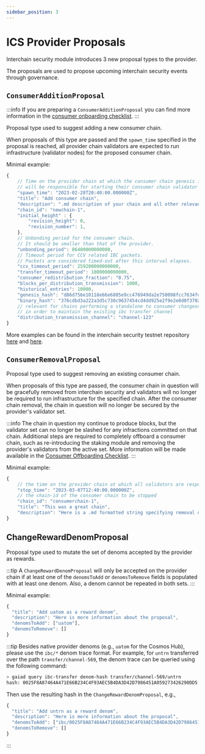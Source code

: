```yaml
---
sidebar_position: 3
---
```



# ICS Provider Proposals

Interchain security module introduces 3 new proposal types to the provider.

The proposals are used to propose upcoming interchain security events through governance.

## `ConsumerAdditionProposal`
:::info
If you are preparing a `ConsumerAdditionProposal` you can find more information in the [consumer onboarding checklist](../consumer-development/onboarding.md).
:::

Proposal type used to suggest adding a new consumer chain.

When proposals of this type are passed and the `spawn_time` specified in the proposal is reached, all provider chain validators are expected to run infrastructure (validator nodes) for the proposed consumer chain.

Minimal example:
```js
{
    // Time on the provider chain at which the consumer chain genesis is finalized and all validators
    // will be responsible for starting their consumer chain validator node.
    "spawn_time": "2023-02-28T20:40:00.000000Z",
    "title": "Add consumer chain",
    "description": ".md description of your chain and all other relevant information",
    "chain_id": "newchain-1",
    "initial_height" : {
        "revision_height": 0,
        "revision_number": 1,
    },
    // Unbonding period for the consumer chain.
    // It should be smaller than that of the provider.
    "unbonding_period": 86400000000000,
    // Timeout period for CCV related IBC packets.
    // Packets are considered timed-out after this interval elapses.
    "ccv_timeout_period": 259200000000000,
    "transfer_timeout_period": 1800000000000,
    "consumer_redistribution_fraction": "0.75",
    "blocks_per_distribution_transmission": 1000,
    "historical_entries": 10000,
    "genesis_hash": "d86d756e10118e66e6805e9cc476949da2e750098fcc7634fd0cc77f57a0b2b0",
    "binary_hash": "376cdbd3a222a3d5c730c9637454cd4dd925e2f9e2e0d0f3702fc922928583f1"
    // relevant for chains performing a standalone to consumer changeover
    // in order to maintain the existing ibc transfer channel
    "distribution_transmission_channel": "channel-123"
}
```
More examples can be found in the interchain security testnet repository [here](https://github.com/cosmos/testnets/blob/master/interchain-security/stopped/baryon-1/proposal-baryon-1.json) and [here](https://github.com/cosmos/testnets/blob/master/interchain-security/stopped/noble-1/start-proposal-noble-1.json).

## `ConsumerRemovalProposal`
Proposal type used to suggest removing an existing consumer chain.

When proposals of this type are passed, the consumer chain in question will be gracefully removed from interchain security and validators will no longer be required to run infrastructure for the specified chain.
After the consumer chain removal, the chain in question will no longer be secured by the provider's validator set.

:::info
The chain in question my continue to produce blocks, but the validator set can no longer be slashed for any infractions committed on that chain.
Additional steps are required to completely offboard a consumer chain, such as re-introducing the staking module and removing the provider's validators from the active set.
More information will be made available in the [Consumer Offboarding Checklist](../consumer-development/offboarding.md).
:::

Minimal example:
```js
{
    // the time on the provider chain at which all validators are responsible to stop their consumer chain validator node
    "stop_time": "2023-03-07T12:40:00.000000Z",
    // the chain-id of the consumer chain to be stopped
    "chain_id": "consumerchain-1",
    "title": "This was a great chain",
    "description": "Here is a .md formatted string specifying removal details"
}
```

## ChangeRewardDenomProposal

Proposal type used to mutate the set of denoms accepted by the provider as rewards.

:::tip
A `ChangeRewardDenomProposal` will only be accepted on the provider chain if at least one of the `denomsToAdd` or `denomsToRemove` fields is populated with at least one denom. Also, a denom cannot be repeated in both sets.
:::

Minimal example:
```js
{
  "title": "Add uatom as a reward denom",
  "description": "Here is more information about the proposal",
  "denomsToAdd": ["uatom"],
  "denomsToRemove": []
}
```

:::tip
Besides native provider denoms (e.g., `uatom` for the Cosmos Hub), please use the `ibc/*` denom trace format.
For example, for `untrn` transferred over the path `transfer/channel-569`, the denom trace 
can be queried using the following command:
```bash
> gaiad query ibc-transfer denom-hash transfer/channel-569/untrn
hash: 0025F8A87464A471E66B234C4F93AEC5B4DA3D42D7986451A059273426290DD5
```
Then use the resulting hash in the `ChangeRewardDenomProposal`, e.g., 
```js
{
  "title": "Add untrn as a reward denom",
  "description": "Here is more information about the proposal",
  "denomsToAdd": ["ibc/0025F8A87464A471E66B234C4F93AEC5B4DA3D42D7986451A059273426290DD5"],
  "denomsToRemove": []
}
```
:::
